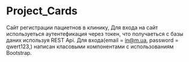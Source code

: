 # Project_Cards

Сайт регистрации пациетнов в клинику, Для входа на сайт используеться аутентефикация через токен, что получаеться с базы даних используя REST Api. Для входа(email = in@m.ua,
password = qwert123,) написан класовыми компонентами с использованиям Bootstrap.
